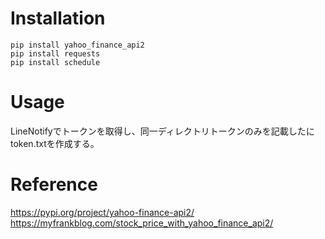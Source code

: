 
# Installation

```
pip install yahoo_finance_api2
pip install requests
pip install schedule
```

# Usage

LineNotifyでトークンを取得し、同一ディレクトリトークンのみを記載したにtoken.txtを作成する。

# Reference

https://pypi.org/project/yahoo-finance-api2/
https://myfrankblog.com/stock_price_with_yahoo_finance_api2/